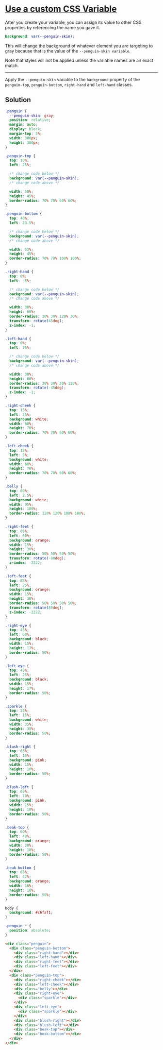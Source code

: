 # [Use a custom CSS Variable](https://learn.freecodecamp.org/responsive-web-design/basic-css/use-a-custom-css-variable)

After you create your variable, you can assign its value to other CSS properties by referencing the name you gave it.

```scss
background: var(--penguin-skin);
```

This will change the background of whatever element you are targeting to gray because that is the value of the `--penguin-skin variable`.

Note that styles will not be applied unless the variable names are an exact match.

---

Apply the `--penguin-skin` variable to the `background` property of the `penguin-top`, `penguin-bottom`, `right-hand` and `left-hand` classes.

## Solution

```css
.penguin {
  --penguin-skin: gray;
  position: relative;
  margin: auto;
  display: block;
  margin-top: 5%;
  width: 300px;
  height: 300px;
}

.penguin-top {
  top: 10%;
  left: 25%;

  /* change code below */
  background: var(--penguin-skin);
  /* change code above */

  width: 50%;
  height: 45%;
  border-radius: 70% 70% 60% 60%;
}

.penguin-bottom {
  top: 40%;
  left: 23.5%;

  /* change code below */
  background: var(--penguin-skin);
  /* change code above */

  width: 53%;
  height: 45%;
  border-radius: 70% 70% 100% 100%;
}

.right-hand {
  top: 0%;
  left: -5%;

  /* change code below */
  background: var(--penguin-skin);
  /* change code above */

  width: 30%;
  height: 60%;
  border-radius: 30% 30% 120% 30%;
  transform: rotate(45deg);
  z-index: -1;
}

.left-hand {
  top: 0%;
  left: 75%;

  /* change code below */
  background: var(--penguin-skin);
  /* change code above */

  width: 30%;
  height: 60%;
  border-radius: 30% 30% 30% 120%;
  transform: rotate(-45deg);
  z-index: -1;
}

.right-cheek {
  top: 15%;
  left: 35%;
  background: white;
  width: 60%;
  height: 70%;
  border-radius: 70% 70% 60% 60%;
}

.left-cheek {
  top: 15%;
  left: 5%;
  background: white;
  width: 60%;
  height: 70%;
  border-radius: 70% 70% 60% 60%;
}

.belly {
  top: 60%;
  left: 2.5%;
  background: white;
  width: 95%;
  height: 100%;
  border-radius: 120% 120% 100% 100%;
}

.right-feet {
  top: 85%;
  left: 60%;
  background: orange;
  width: 15%;
  height: 30%;
  border-radius: 50% 50% 50% 50%;
  transform: rotate(-80deg);
  z-index: -2222;
}

.left-feet {
  top: 85%;
  left: 25%;
  background: orange;
  width: 15%;
  height: 30%;
  border-radius: 50% 50% 50% 50%;
  transform: rotate(80deg);
  z-index: -2222;
}

.right-eye {
  top: 45%;
  left: 60%;
  background: black;
  width: 15%;
  height: 17%;
  border-radius: 50%;
}

.left-eye {
  top: 45%;
  left: 25%;
  background: black;
  width: 15%;
  height: 17%;
  border-radius: 50%;
}

.sparkle {
  top: 25%;
  left: 15%;
  background: white;
  width: 35%;
  height: 35%;
  border-radius: 50%;
}

.blush-right {
  top: 65%;
  left: 15%;
  background: pink;
  width: 15%;
  height: 10%;
  border-radius: 50%;
}

.blush-left {
  top: 65%;
  left: 70%;
  background: pink;
  width: 15%;
  height: 10%;
  border-radius: 50%;
}

.beak-top {
  top: 60%;
  left: 40%;
  background: orange;
  width: 20%;
  height: 10%;
  border-radius: 50%;
}

.beak-bottom {
  top: 65%;
  left: 42%;
  background: orange;
  width: 16%;
  height: 10%;
  border-radius: 50%;
}

body {
  background: #c6faf1;
}

.penguin * {
  position: absolute;
}
```

```html
<div class="penguin">
  <div class="penguin-bottom">
    <div class="right-hand"></div>
    <div class="left-hand"></div>
    <div class="right-feet"></div>
    <div class="left-feet"></div>
  </div>
  <div class="penguin-top">
    <div class="right-cheek"></div>
    <div class="left-cheek"></div>
    <div class="belly"></div>
    <div class="right-eye">
      <div class="sparkle"></div>
    </div>
    <div class="left-eye">
      <div class="sparkle"></div>
    </div>
    <div class="blush-right"></div>
    <div class="blush-left"></div>
    <div class="beak-top"></div>
    <div class="beak-bottom"></div>
  </div>
</div>
```
